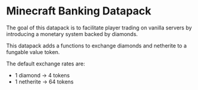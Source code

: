 # Minecraft Banking Datapack

The goal of this datapack is to facilitate player trading on vanilla servers by introducing a monetary system backed by diamonds.

This datapack adds a functions to exchange diamonds and netherite to a fungable value token. 

The default exchange rates are:

- 1 diamond -> 4 tokens
- 1 netherite -> 64 tokens

